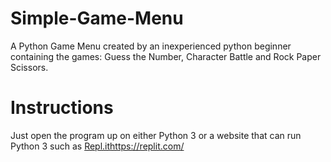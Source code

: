 # Simple-Game-Menu
A Python Game Menu created by an inexperienced python beginner containing the games: Guess the Number, Character Battle and Rock Paper Scissors.
# Instructions
Just open the program up on either Python 3 or a website that can run Python 3 such as [Repl.it](https://replit.com/)https://replit.com/
